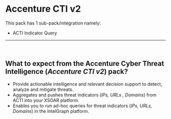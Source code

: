# **Accenture CTI v2**
 
This pack has 1 sub-pack/integration namely:
- ACTI Indicator Query 
_____

<p>&nbsp;</p>

## **What to expect from the Accenture Cyber Threat Intelligence (_Accenture CTI v2_) pack?**
- Provide actionable intelligence and relevant decision support to detect, analyze and mitigate threats.
- Aggregates and pushes threat indicators (_IPs, URLs , Domains_) from ACTI into your XSOAR platform.
- Enables you to run ad-hoc queries for threat indicators (_IPs, URLs, Domains_) in the IntelGraph platform.